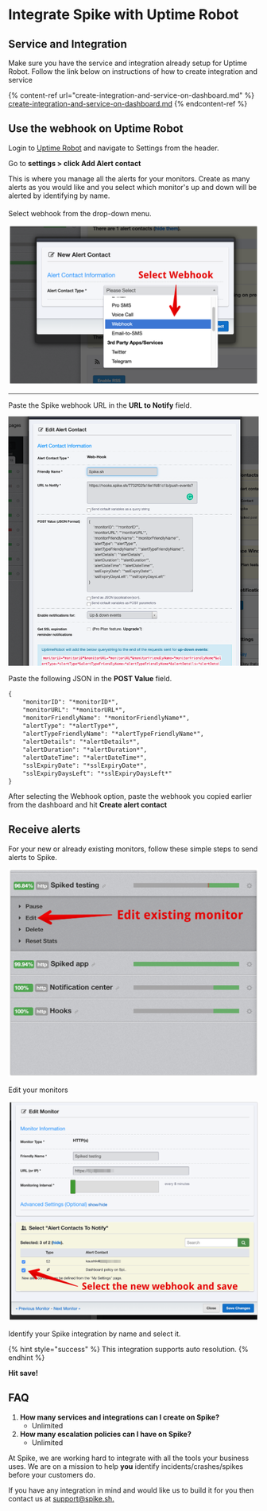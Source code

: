 # Integrate Spike with Uptime Robot

## Service and Integration

Make sure you have the service and integration already setup for Uptime Robot. Follow the link below on instructions of how to create integration and service

{% content-ref url="create-integration-and-service-on-dashboard.md" %}
[create-integration-and-service-on-dashboard.md](create-integration-and-service-on-dashboard.md)
{% endcontent-ref %}

## Use the webhook on Uptime Robot

Login to [Uptime Robot](https://uptimerobot.com/login) and navigate to Settings from the header.

Go to **settings > click Add Alert contact**

This is where you manage all the alerts for your monitors. Create as many alerts as you would like and you select which monitor's up and down will be alerted by identifying by name.

####

Select webhook from the drop-down menu.

![](<../.gitbook/assets/3 Dashboard  Uptime Robot 2019-07-04 17-34-24.png>)

****

Paste the Spike webhook URL in the **URL to Notify** field.

![](<../.gitbook/assets/Screenshot 2021-05-26 at 5.34.05 PM.png>)



Paste the following JSON in the **POST Value** field.

```
{   
    "monitorID": "*monitorID*",
    "monitorURL": "*monitorURL*",
    "monitorFriendlyName": "*monitorFriendlyName*",
    "alertType": "*alertType*",
    "alertTypeFriendlyName": "*alertTypeFriendlyName*",
    "alertDetails": "*alertDetails*",
    "alertDuration": "*alertDuration*",
    "alertDateTime": "*alertDateTime*",
    "sslExpiryDate": "*sslExpiryDate*",
    "sslExpiryDaysLeft": "*sslExpiryDaysLeft*"
}
```



After selecting the Webhook option, paste the webhook you copied earlier from the dashboard and hit **Create alert contact**

## Receive alerts

For your new or already existing monitors, follow these simple steps to send alerts to Spike.

![](<../.gitbook/assets/5 Dashboard  Uptime Robot 2019-07-04 17-38-55.png>)

Edit your monitors

![](<../.gitbook/assets/6 Dashboard  Uptime Robot 2019-07-04 17-39-37.png>)

Identify your Spike integration by name and select it.

{% hint style="success" %}
This integration supports auto resolution.
{% endhint %}

**Hit save!**



## FAQ

1. **How many services and integrations can I create on Spike?**
   * Unlimited
2. **How many escalation policies can I have on Spike?**
   * Unlimited

At Spike, we are working hard to integrate with all the tools your business uses. We are on a mission to help **you** identify incidents/crashes/spikes before your customers do.

If you have any integration in mind and would like us to build it for you then contact us at [support@spike.sh.](mailto:support@spike.sh)

